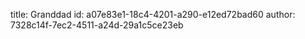 title: Granddad
id: a07e83e1-18c4-4201-a290-e12ed72bad60
author: 7328c14f-7ec2-4511-a24d-29a1c5ce23eb
